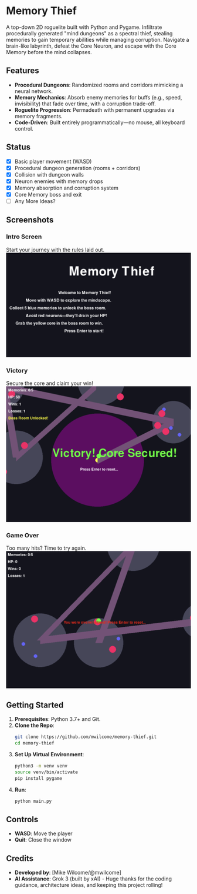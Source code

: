 # Memory Thief

A top-down 2D roguelite built with Python and Pygame. Infiltrate procedurally generated "mind dungeons" as a spectral thief, stealing memories to gain temporary abilities while managing corruption. Navigate a brain-like labyrinth, defeat the Core Neuron, and escape with the Core Memory before the mind collapses.

## Features

- **Procedural Dungeons**: Randomized rooms and corridors mimicking a neural network.
- **Memory Mechanics**: Absorb enemy memories for buffs (e.g., speed, invisibility) that fade over time, with a corruption trade-off.
- **Roguelite Progression**: Permadeath with permanent upgrades via memory fragments.
- **Code-Driven**: Built entirely programmatically—no mouse, all keyboard control.

## Status

- [x] Basic player movement (WASD)
- [x] Procedural dungeon generation (rooms + corridors)
- [x] Collision with dungeon walls
- [x] Neuron enemies with memory drops
- [x] Memory absorption and corruption system
- [x] Core Memory boss and exit
- [ ] Any More Ideas?

## Screenshots

### Intro Screen
Start your journey with the rules laid out.
![Intro Screen](screenshots/entrypoint.png)

### Victory
Secure the core and claim your win!
![Victory Screen](screenshots/win.png)

### Game Over
Too many hits? Time to try again.
![Game Over Screen](screenshots/loss.png)

## Getting Started

1. **Prerequisites**: Python 3.7+ and Git.
2. **Clone the Repo**:
   ```bash
   git clone https://github.com/mwilcome/memory-thief.git
   cd memory-thief
   ```
3. **Set Up Virtual Environment**:
   ```bash
   python3 -m venv venv
   source venv/bin/activate
   pip install pygame
   ```
4. **Run**:
   ```bash
   python main.py
   ```

## Controls

- **WASD**: Move the player
- **Quit**: Close the window

## Credits

- **Developed by**: [Mike Wilcome/@mwilcome]
- **AI Assistance**: Grok 3 (built by xAI) - Huge thanks for the coding guidance, architecture ideas, and keeping this project rolling!